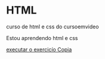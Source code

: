 # HTML
 curso de html e css do cursoemvideo

Estou aprendendo html e css

<a href="https://lopesnewton.github.io/HTML/css%20-%20Copia/index.html">executar o exercicío Copia</a>

